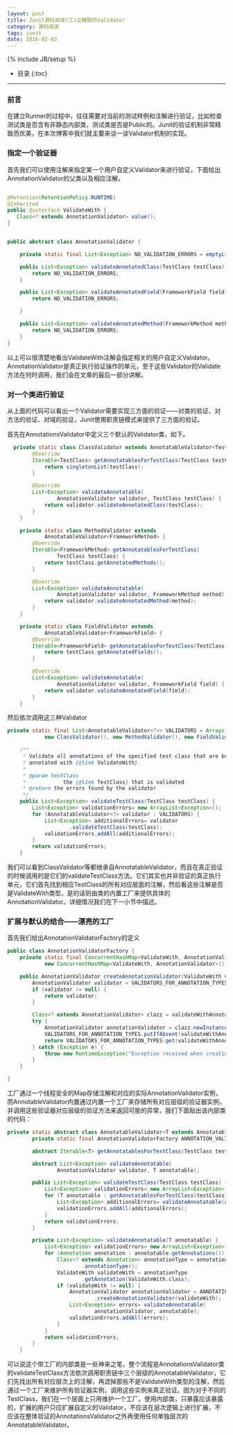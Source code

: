 ```yaml
---
layout: post
title: Junit源码阅读(三)之精致的Validator
category: 源码阅读
tags: junit
date: 2016-02-03
---
```

{% include JB/setup %}


* 目录
{:toc}

---

### 前言

在建立Runner的过程中，往往需要对当前的测试样例和注解进行验证，比如检查测试类是否含有非静态内部类，测试类是否是Public的。Junit的验证机制非常精致而优美，在本次博客中我们就主要来谈一谈Validator机制的实现。

### 指定一个验证器

首先我们可以使用注解来指定某一个用户自定义Validator来进行验证，下面给出AnnotationValidator的父类以及相应注解。

~~~java

@Retention(RetentionPolicy.RUNTIME)
@Inherited
public @interface ValidateWith {
   Class<? extends AnnotationValidator> value();
}
~~~

~~~java

public abstract class AnnotationValidator {

    private static final List<Exception> NO_VALIDATION_ERRORS = emptyList();

    public List<Exception> validateAnnotatedClass(TestClass testClass) {
        return NO_VALIDATION_ERRORS;
    }

    public List<Exception> validateAnnotatedField(FrameworkField field) {
        return NO_VALIDATION_ERRORS;

    }

    public List<Exception> validateAnnotatedMethod(FrameworkMethod method) {
        return NO_VALIDATION_ERRORS;
    }
}
~~~



以上可以很清楚地看出ValidateWith注解会指定相关的用户自定义Validator。AnnotationValidator是真正执行验证操作的单元，至于这些Validator的Validate方法在何时调用，我们会在文章的最后一部分讲解。


### 对一个类进行验证

从上面的代码可以看出一个Validator需要实现三方面的验证——对类的验证、对方法的验证、对域的验证，Junit使用职责链模式来提供了三方面的验证。

首先在AnnotationsValidator中定义三个默认的Validator类，如下。

~~~java
  private static class ClassValidator extends AnnotatableValidator<TestClass> {
        @Override
        Iterable<TestClass> getAnnotatablesForTestClass(TestClass testClass) {
            return singletonList(testClass);
        }

        @Override
        List<Exception> validateAnnotatable(
                AnnotationValidator validator, TestClass testClass) {
            return validator.validateAnnotatedClass(testClass);
        }
    }

    private static class MethodValidator extends
            AnnotatableValidator<FrameworkMethod> {
        @Override
        Iterable<FrameworkMethod> getAnnotatablesForTestClass(
                TestClass testClass) {
            return testClass.getAnnotatedMethods();
        }

        @Override
        List<Exception> validateAnnotatable(
                AnnotationValidator validator, FrameworkMethod method) {
            return validator.validateAnnotatedMethod(method);
        }
    }

    private static class FieldValidator extends
            AnnotatableValidator<FrameworkField> {
        @Override
        Iterable<FrameworkField> getAnnotatablesForTestClass(TestClass testClass) {
            return testClass.getAnnotatedFields();
        }

        @Override
        List<Exception> validateAnnotatable(
                AnnotationValidator validator, FrameworkField field) {
            return validator.validateAnnotatedField(field);
        }
    }
~~~

然后依次调用这三种Validator

~~~java
private static final List<AnnotatableValidator<?>> VALIDATORS = Arrays.<AnnotatableValidator<?>>asList(
            new ClassValidator(), new MethodValidator(), new FieldValidator());

    /**
     * Validate all annotations of the specified test class that are be
     * annotated with {@link ValidateWith}.
     * 
     * @param testClass
     *            the {@link TestClass} that is validated.
     * @return the errors found by the validator.
     */
    public List<Exception> validateTestClass(TestClass testClass) {
        List<Exception> validationErrors= new ArrayList<Exception>();
        for (AnnotatableValidator<?> validator : VALIDATORS) {
            List<Exception> additionalErrors= validator
                    .validateTestClass(testClass);
            validationErrors.addAll(additionalErrors);
        }
        return validationErrors;
    }
~~~

我们可以看到ClassValidator等都继承自AnnotatableValidator，而且在真正验证的时候调用的是它们的validateTestClass方法。它们其实也并非验证的真正执行单元，它们首先找到相应TestClass的所有对应层面的注解，然后看这些注解是否是ValidateWith类型，是的话则由类的内置工厂来提供具体的AnnotationValidator。详细情况我们在下一小节中描述。



### 扩展与默认的结合——漂亮的工厂

首先我们给出AnnotationValidatorFactory的定义

~~~java
public class AnnotationValidatorFactory {
    private static final ConcurrentHashMap<ValidateWith, AnnotationValidator> VALIDATORS_FOR_ANNOTATION_TYPES =
            new ConcurrentHashMap<ValidateWith, AnnotationValidator>();

    public AnnotationValidator createAnnotationValidator(ValidateWith validateWithAnnotation) {
        AnnotationValidator validator = VALIDATORS_FOR_ANNOTATION_TYPES.get(validateWithAnnotation);
        if (validator != null) {
            return validator;
        }

        Class<? extends AnnotationValidator> clazz = validateWithAnnotation.value();
        try {
            AnnotationValidator annotationValidator = clazz.newInstance();
            VALIDATORS_FOR_ANNOTATION_TYPES.putIfAbsent(validateWithAnnotation, annotationValidator);
            return VALIDATORS_FOR_ANNOTATION_TYPES.get(validateWithAnnotation);
        } catch (Exception e) {
            throw new RuntimeException("Exception received when creating AnnotationValidator class " + clazz.getName(), e);
        }
    }

}
~~~

工厂通过一个线程安全的Map存储注解和对应的实际AnnotationValidator实例，而AnnotableValidator内置通过内置一个工厂来存储所有对应层级的验证器实例，并调用这些验证器对应层级的验证方法来返回可能的异常，我们下面贴出该内部类的代码：

~~~java
private static abstract class AnnotatableValidator<T extends Annotatable> {
        private static final AnnotationValidatorFactory ANNOTATION_VALIDATOR_FACTORY = new AnnotationValidatorFactory();

        abstract Iterable<T> getAnnotatablesForTestClass(TestClass testClass);

        abstract List<Exception> validateAnnotatable(
                AnnotationValidator validator, T annotatable);

        public List<Exception> validateTestClass(TestClass testClass) {
            List<Exception> validationErrors= new ArrayList<Exception>();
            for (T annotatable : getAnnotatablesForTestClass(testClass)) {
                List<Exception> additionalErrors= validateAnnotatable(annotatable);
                validationErrors.addAll(additionalErrors);
            }
            return validationErrors;
        }

        private List<Exception> validateAnnotatable(T annotatable) {
            List<Exception> validationErrors= new ArrayList<Exception>();
            for (Annotation annotation : annotatable.getAnnotations()) {
                Class<? extends Annotation> annotationType = annotation
                        .annotationType();
                ValidateWith validateWith = annotationType
                        .getAnnotation(ValidateWith.class);
                if (validateWith != null) {
                    AnnotationValidator annotationValidator = ANNOTATION_VALIDATOR_FACTORY
                            .createAnnotationValidator(validateWith);
                    List<Exception> errors= validateAnnotatable(
                            annotationValidator, annotatable);
                    validationErrors.addAll(errors);
                }
            }
            return validationErrors;
        }
    }

~~~


可以说这个带工厂的内部类是一处神来之笔，整个流程是AnnotationsValidator类的validateTestClass方法依次调用职责链中三个层级的AnnotatableValidator，它们先找出所有对应层次上的注解，再滤掉那些不是ValidateWith类型的注解，然后通过一个工厂来维护所有验证器实例，调用这些实例来真正验证。因为对于不同的TestClass，我们在一个层面上只用维护一个工厂。使用内部类，只暴露应该暴露的，扩展的用户只应扩展自定义的Validator，不应该在层次逻辑上进行扩展，不应该在整体验证的AnnotationsValidator之外再使用任何单独层次的AnnotatableValidator。


